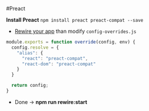 #Preact

**Install Preact**
```npm install preact preact-compat --save```

* [Rewire your app](../#how-to-rewire-your-create-react-app-project) than modify `config-overrides.js`

```javascript
module.exports = function override(config, env) {
  config.resolve = {
    "alias": {
      "react": "preact-compat",
      "react-dom": "preact-compat"
    }
  }

  return config;
}

```

* Done -> **npm run rewire:start**
